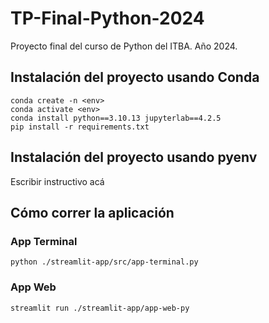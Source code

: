 # TP-Final-Python-2024

Proyecto final del curso de Python del ITBA. Año 2024.

## Instalación del proyecto usando Conda

```
conda create -n <env>  
conda activate <env>  
conda install python==3.10.13 jupyterlab==4.2.5 
pip install -r requirements.txt
```

## Instalación del proyecto usando pyenv

Escribir instructivo acá

## Cómo correr la aplicación

### App Terminal
```
python ./streamlit-app/src/app-terminal.py
```

### App Web
```
streamlit run ./streamlit-app/app-web-py
```
